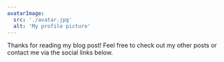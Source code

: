 ```yaml
---
avatarImage:
  src: './avatar.jpg'
  alt: 'My profile picture'
---
```


Thanks for reading my blog post! Feel free to check out my other posts or contact me via the social links below.
